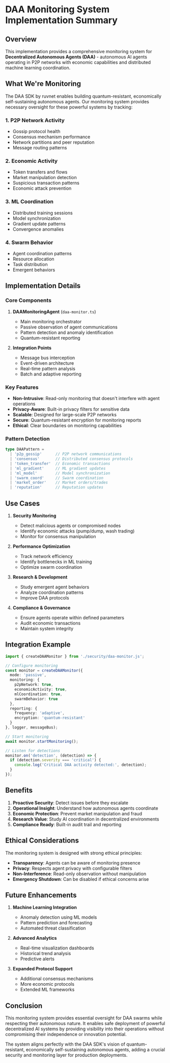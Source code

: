 # DAA Monitoring System Implementation Summary

## Overview

This implementation provides a comprehensive monitoring system for **Decentralized Autonomous Agents (DAA)** - autonomous AI agents operating in P2P networks with economic capabilities and distributed machine learning coordination.

## What We're Monitoring

The DAA SDK by ruvnet enables building quantum-resistant, economically self-sustaining autonomous agents. Our monitoring system provides necessary oversight for these powerful systems by tracking:

### 1. P2P Network Activity
- Gossip protocol health
- Consensus mechanism performance
- Network partitions and peer reputation
- Message routing patterns

### 2. Economic Activity
- Token transfers and flows
- Market manipulation detection
- Suspicious transaction patterns
- Economic attack prevention

### 3. ML Coordination
- Distributed training sessions
- Model synchronization
- Gradient update patterns
- Convergence anomalies

### 4. Swarm Behavior
- Agent coordination patterns
- Resource allocation
- Task distribution
- Emergent behaviors

## Implementation Details

### Core Components

1. **DAAMonitoringAgent** (`daa-monitor.ts`)
   - Main monitoring orchestrator
   - Passive observation of agent communications
   - Pattern detection and anomaly identification
   - Quantum-resistant reporting

2. **Integration Points**
   - Message bus interception
   - Event-driven architecture
   - Real-time pattern analysis
   - Batch and adaptive reporting

### Key Features

- **Non-Intrusive**: Read-only monitoring that doesn't interfere with agent operations
- **Privacy-Aware**: Built-in privacy filters for sensitive data
- **Scalable**: Designed for large-scale P2P networks
- **Secure**: Quantum-resistant encryption for monitoring reports
- **Ethical**: Clear boundaries on monitoring capabilities

### Pattern Detection

```typescript
type DAAPattern = 
  | 'p2p_gossip'      // P2P network communications
  | 'consensus'       // Distributed consensus protocols
  | 'token_transfer'  // Economic transactions
  | 'ml_gradient'     // ML gradient updates
  | 'ml_model'        // Model synchronization
  | 'swarm_coord'     // Swarm coordination
  | 'market_order'    // Market orders/trades
  | 'reputation'      // Reputation updates
```

## Use Cases

1. **Security Monitoring**
   - Detect malicious agents or compromised nodes
   - Identify economic attacks (pump/dump, wash trading)
   - Monitor for consensus manipulation

2. **Performance Optimization**
   - Track network efficiency
   - Identify bottlenecks in ML training
   - Optimize swarm coordination

3. **Research & Development**
   - Study emergent agent behaviors
   - Analyze coordination patterns
   - Improve DAA protocols

4. **Compliance & Governance**
   - Ensure agents operate within defined parameters
   - Audit economic transactions
   - Maintain system integrity

## Integration Example

```typescript
import { createDAAMonitor } from './security/daa-monitor.js';

// Configure monitoring
const monitor = createDAAMonitor({
  mode: 'passive',
  monitoring: {
    p2pNetwork: true,
    economicActivity: true,
    mlCoordination: true,
    swarmBehavior: true
  },
  reporting: {
    frequency: 'adaptive',
    encryption: 'quantum-resistant'
  }
}, logger, messageBus);

// Start monitoring
await monitor.startMonitoring();

// Listen for detections
monitor.on('detection', (detection) => {
  if (detection.severity === 'critical') {
    console.log('Critical DAA activity detected:', detection);
  }
});
```

## Benefits

1. **Proactive Security**: Detect issues before they escalate
2. **Operational Insight**: Understand how autonomous agents coordinate
3. **Economic Protection**: Prevent market manipulation and fraud
4. **Research Value**: Study AI coordination in decentralized environments
5. **Compliance Ready**: Built-in audit trail and reporting

## Ethical Considerations

The monitoring system is designed with strong ethical principles:

- **Transparency**: Agents can be aware of monitoring presence
- **Privacy**: Respects agent privacy with configurable filters
- **Non-Interference**: Read-only observation without manipulation
- **Emergency Shutdown**: Can be disabled if ethical concerns arise

## Future Enhancements

1. **Machine Learning Integration**
   - Anomaly detection using ML models
   - Pattern prediction and forecasting
   - Automated threat classification

2. **Advanced Analytics**
   - Real-time visualization dashboards
   - Historical trend analysis
   - Predictive alerts

3. **Expanded Protocol Support**
   - Additional consensus mechanisms
   - More economic protocols
   - Extended ML frameworks

## Conclusion

This monitoring system provides essential oversight for DAA swarms while respecting their autonomous nature. It enables safe deployment of powerful decentralized AI systems by providing visibility into their operations without compromising their independence or innovation potential.

The system aligns perfectly with the DAA SDK's vision of quantum-resistant, economically self-sustaining autonomous agents, adding a crucial security and monitoring layer for production deployments.
